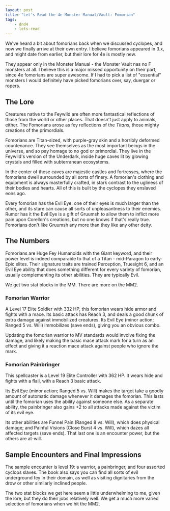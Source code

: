 ```yaml
---
layout: post
title: "Let's Read the 4e Monster Manual/Vault: Fomorian"
tags:
    - dnd4
    - lets-read
---
```


We've heard a bit about fomorians back when we discussed cyclopes, and now we
finally arrive at their own entry. I believe fomorians appeared in 3.x, and
might date from earlier, but their lore for 4e is mostly new.

They appear only in the Monster Manual - the Monster Vault nas no F monsters at
all. I believe this is a major missed opportunity on their part, since 4e
fomorians are super awesome. If I had to pick a list of "essential" monsters I
would definitely have picked fomorians over, say, duergar or ropers.

## The Lore

Creatures native to the Feywild are often more fantastical reflections of those
from the world or other places. That doesn't just apply to animals, either. The
Fomorians arose as fey reflections of the _Titans_, those mighty creations of
the primordials.

Fomorians are Titan-sized, with purple-gray skin and a horribly deformed
countenance. They see themselves as the most important beings in the universe,
and so pay homage to no god or primordial. They live in the Feywild's version of
the Underdark, inside huge caves lit by glowing crystals and filled with
subterranean ecosystems.

In the center of these caves are majestic castles and fortresses, where the
fomorians dwell surrounded by all sorts of finery. A fomorian's clothing and
equipment is always masterfully crafted, in stark contrast to the ugliness of
their bodies and hearts. All of this is built by the cyclopes they enslaved eons
ago.

Every fomorian has the Evil Eye: one of their eyes is much larger than the
other, and its stare can cause all sorts of unpleasantness to their
enemies. Rumor has it the Evil Eye is a gift of Gruumsh to allow them to inflict
more pain upon Corellon's creations, but no one knows if that's really
true. Fomorians don't like Gruumsh any more than they like any other deity.

## The Numbers

Fomorians are Huge Fey Humanoids with the Giant keyword, and their power level
is indeed comparable to that of a Titan - mid-Paragon to early-Epic
elites. Their signature traits are trained Perception, Truesight 6, and an Evil
Eye ability that does something different for every variety of fomorian, usually
complementing its other abilities. They are typically Evil.

We get two stat blocks in the MM. There are more on the MM2.

### Fomorian Warrior

A Level 17 Elite Soldier with 332 HP, this fomorian wears hide armor and fights
with a mace. Its basic attack has Reach 3, and deals a good chunk of extra
damage against immobilized creatures. Its Evil Eye (minor action; Ranged 5
vs. Will) immobilizes (save ends), giving you an obvious combo.

Updating the fomorian warrior to MV standards would involve fixing the damage,
and likely making the basic mace attack mark for a turn as an effect and giving
it a reaction mace attack against people who ignore the mark.

### Fomorian Painbringer

This spellcaster is a Level 19 Elite Controller with 362 HP. It wears hide and
fights with a flail, with a Reach 3 basic attack.

Its Evil Eye (minor action; Ranged 5 vs. Will) makes the target take a goodly
amount of automatic damage whenever it damages the fomorian. This lasts until
the fomorian uses the ability against someone else. As a separate ability, the
painbringer also gains +2 to all attacks made against the victim of its evil
eye.

Its other abilities are Funnel Pain (Ranged 8 vs. Will), which does physical
damage; and Painful Visions (Close Burst 4 vs. Will), which dazes all affected
targets (save ends). That last one is an encounter power, but the others are
at-will.

## Sample Encounters and Final Impressions

The sample encounter is level 19: a warrior, a painbringer, and four assorted
cyclops slaves. The book also says you can find all sorts of evil underground
fey in their domain, as well as visiting dignitaries from the drow or other
similarly inclined people.

The two stat blocks we get here seem a little underwhelming to me, given the
lore, but they do their jobs relatively well. We get a much more varied
selection of fomorians when we hit the MM2.

